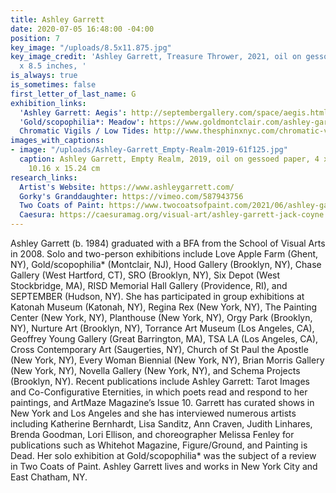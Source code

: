 ```yaml
---
title: Ashley Garrett
date: 2020-07-05 16:48:00 -04:00
position: 7
key_image: "/uploads/8.5x11.875.jpg"
key_image_credit: 'Ashley Garrett, Treasure Thrower, 2021, oil on gessoed paper, 11.875
  x 8.5 inches, '
is_always: true
is_sometimes: false
first_letter_of_last_name: G
exhibition_links:
  'Ashley Garrett: Aegis': http://septembergallery.com/space/aegis.html
  'Gold/scopophilia*: Meadow': https://www.goldmontclair.com/ashley-garrett-meadow
  Chromatic Vigils / Low Tides: http://www.thesphinxnyc.com/chromatic-vigils/
images_with_captions:
- image: "/uploads/Ashley-Garrett_Empty-Realm-2019-61f125.jpg"
  caption: Ashley Garrett, Empty Realm, 2019, oil on gessoed paper, 4 x 6 inches,
    10.16 x 15.24 cm
research_links:
  Artist's Website: https://www.ashleygarrett.com/
  Gorky's Granddaughter: https://vimeo.com/587943756
  Two Coats of Paint: https://www.twocoatsofpaint.com/2021/06/ashley-garretts-dynamic-pastoral.html
  Caesura: https://caesuramag.org/visual-art/ashley-garrett-jack-coyne
---
```


Ashley Garrett (b. 1984) graduated with a BFA from the School of Visual Arts in 2008. Solo and two-person exhibitions include  Love Apple Farm (Ghent, NY), Gold/scopophilia* (Montclair, NJ), Hood Gallery (Brooklyn, NY), Chase Gallery (West Hartford, CT), SRO (Brooklyn, NY), Six Depot (West Stockbridge, MA), RISD Memorial Hall Gallery (Providence, RI), and SEPTEMBER (Hudson, NY). She has participated in group exhibitions at Katonah Museum (Katonah, NY), Regina Rex (New York, NY), The Painting Center (New York, NY), Planthouse (New York, NY), Orgy Park (Brooklyn, NY), Nurture Art (Brooklyn, NY), Torrance Art Museum (Los Angeles, CA), Geoffrey Young Gallery (Great Barrington, MA), TSA LA (Los Angeles, CA), Cross Contemporary Art (Saugerties, NY), Church of St Paul the Apostle (New York, NY), Every Woman Biennial (New York, NY), Brian Morris Gallery (New York, NY), Novella Gallery (New York, NY), and Schema Projects (Brooklyn, NY). Recent publications include Ashley Garrett: Tarot Images and Co-Configurative Eternities, in which poets read and respond to her paintings, and ArtMaze Magazine’s Issue 10. Garrett has curated shows in New York and Los Angeles and she has interviewed numerous artists including Katherine Bernhardt, Lisa Sanditz, Ann Craven, Judith Linhares, Brenda Goodman, Lori Ellison, and choreographer Melissa Fenley for publications such as Whitehot Magazine, Figure/Ground, and Painting is Dead. Her solo exhibition at Gold/scopophilia* was the subject of a review in Two Coats of Paint. Ashley Garrett lives and works in New York City and East Chatham, NY. 